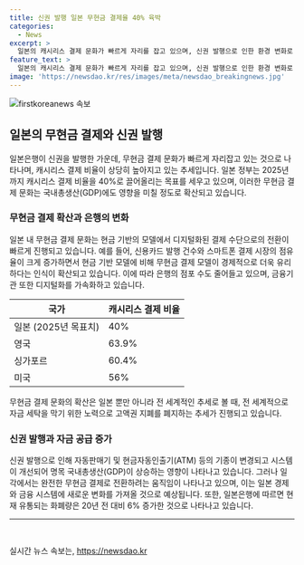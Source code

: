 ```yaml
---
title: 신권 발행 일본 무현금 결제율 40% 육박
categories:
  - News
excerpt: >
  일본의 캐시리스 결제 문화가 빠르게 자리를 잡고 있으며, 신권 발행으로 인한 환경 변화로 인해 무현금 결제로의 전환 움직임이 나타나고 있다. 2023년 39%인 캐시리스 결제 비율은 2025년에는 40%로 육박하며, 이에 따른 시스템 개선으로 GDP는 0.27% 증가할 전망이다. 그러나 이에 대한 우려도 있으며, 일본의 무현금 결제 비중은 주요국 대비 뒤처지고 있음이 평가되고 있다. 추가로 고액권 지폐 폐지 추세와 은행의 변화 등이 이어지고 있다.
feature_text: >
  일본의 캐시리스 결제 문화가 빠르게 자리를 잡고 있으며, 신권 발행으로 인한 환경 변화로 인해 무현금 결제로의 전환 움직임이 나타나고 있다. 2023년 39%인 캐시리스 결제 비율은 2025년에는 40%로 육박하며, 이에 따른 시스템 개선으로 GDP는 0.27% 증가할 전망이다. 그러나 이에 대한 우려도 있으며, 일본의 무현금 결제 비중은 주요국 대비 뒤처지고 있음이 평가되고 있다. 추가로 고액권 지폐 폐지 추세와 은행의 변화 등이 이어지고 있다.
image: 'https://newsdao.kr/res/images/meta/newsdao_breakingnews.jpg'
---
```


<p><img src="https://newsdao.kr/res/images/meta/newsdao_breakingnews.jpg" alt="firstkoreanews 속보" /></p>

<h2 data-ke-size="size26">일본의 무현금 결제와 신권 발행</h2>

<p data-ke-size="size16">일본은행이 신권을 발행한 가운데, 무현금 결제 문화가 빠르게 자리잡고 있는 것으로 나타나며, 캐시리스 결제 비율이 상당히 높아지고 있는 추세입니다. 일본 정부는 2025년까지 캐시리스 결제 비율을 40%로 끌어올리는 목표를 세우고 있으며, 이러한 무현금 결제 문화는 국내총생산(GDP)에도 영향을 미칠 정도로 확산되고 있습니다.</p>

<h3>무현금 결제 확산과 은행의 변화</h3>

<p data-ke-size="size16">일본 내 무현금 결제 문화는 현금 기반의 모델에서 디지털화된 결제 수단으로의 전환이 빠르게 진행되고 있습니다. 예를 들어, 신용카드 발행 건수와 스마트폰 결제 시장의 점유율이 크게 증가하면서 현금 기반 모델에 비해 무현금 결제 모델이 경제적으로 더욱 유리하다는 인식이 확산되고 있습니다. 이에 따라 은행의 점포 수도 줄어들고 있으며, 금융기관 또한 디지털화를 가속화하고 있습니다.</p>

<table>
<thead>
<tr>
<th>국가</th>
<th>캐시리스 결제 비율</th>
</tr>
</thead>
<tbody>
<tr>
<td>일본 (2025년 목표치)</td>
<td>40%</td>
</tr>
<tr>
<td>영국</td>
<td>63.9%</td>
</tr>
<tr>
<td>싱가포르</td>
<td>60.4%</td>
</tr>
<tr>
<td>미국</td>
<td>56%</td>
</tr>
</tbody>
</table>

<p data-ke-size="size16">무현금 결제 문화의 확산은 일본 뿐만 아니라 전 세계적인 추세로 볼 때, 전 세계적으로 자금 세탁을 막기 위한 노력으로 고액권 지폐를 폐지하는 추세가 진행되고 있습니다.</p>

<h3>신권 발행과 자금 공급 증가</h3>

<p data-ke-size="size16">신권 발행으로 인해 자동판매기 및 현금자동인출기(ATM) 등의 기종이 변경되고 시스템이 개선되어 명목 국내총생산(GDP)이 상승하는 영향이 나타나고 있습니다. 그러나 일각에서는 완전한 무현금 결제로 전환하려는 움직임이 나타나고 있으며, 이는 일본 경제와 금융 시스템에 새로운 변화를 가져올 것으로 예상됩니다. 또한, 일본은행에 따르면 현재 유통되는 화폐량은 20년 전 대비 6% 증가한 것으로 나타나고 있습니다.</p>

<hr>

<p data-ke-size="size16">&nbsp;</p>
실시간 뉴스 속보는, <a href="https://newsdao.kr" rel="dofollow">https://newsdao.kr</a>



